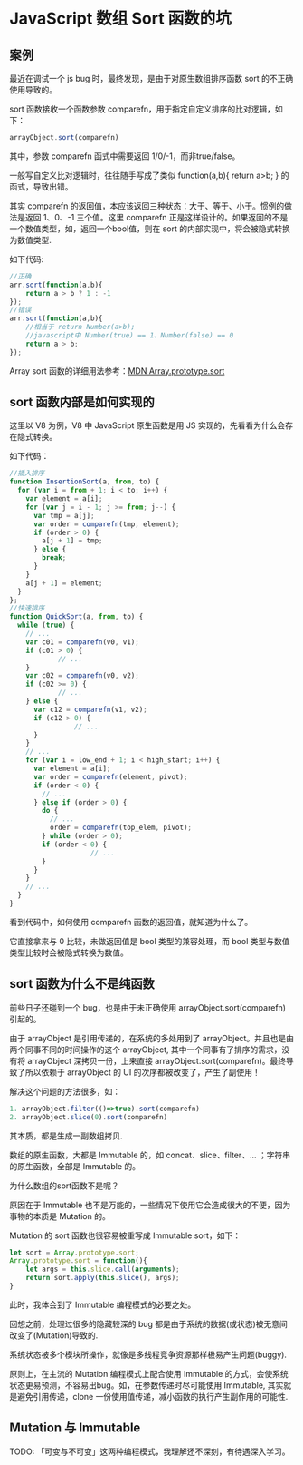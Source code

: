 # JavaScript 数组 Sort 函数的坑

## 案例

最近在调试一个 js bug 时，最终发现，是由于对原生数组排序函数 sort 的不正确使用导致的。

sort 函数接收一个函数参数 comparefn，用于指定自定义排序的比对逻辑，如下：
```javascript
arrayObject.sort(comparefn)
```
其中，参数 comparefn 函式中需要返回 1/0/-1，而非true/false。

一般写自定义比对逻辑时，往往随手写成了类似 function(a,b){ return a>b; } 的函式，导致出错。

其实 comparefn 的返回值，本应该返回三种状态：大于、等于、小于。惯例的做法是返回 1、0、-1 三个值。这里 comparefn 正是这样设计的。如果返回的不是一个数值类型，如，返回一个bool值，则在 sort 的内部实现中，将会被隐式转换为数值类型.

如下代码:
```javascript
//正确
arr.sort(function(a,b){
	return a > b ? 1 : -1
});
//错误
arr.sort(function(a,b){
	//相当于 return Number(a>b);
	//javascript中 Number(true) == 1、Number(false) == 0
 	return a > b;
});
```

Array sort 函数的详细用法参考：[MDN Array.prototype.sort ](https://developer.mozilla.org/zh-CN/docs/Web/JavaScript/Reference/Global_Objects/Array/sort)

## sort 函数内部是如何实现的

这里以 V8 为例，V8 中 JavaScript 原生函数是用 JS 实现的，先看看为什么会存在隐式转换。

如下代码：
```javascript
//插入排序
function InsertionSort(a, from, to) {
  for (var i = from + 1; i < to; i++) {
    var element = a[i];
    for (var j = i - 1; j >= from; j--) {
      var tmp = a[j];
      var order = comparefn(tmp, element);
      if (order > 0) {
        a[j + 1] = tmp;
      } else {
        break;
      }
    }
    a[j + 1] = element;
  }
};
//快速排序
function QuickSort(a, from, to) {
  while (true) {
    // ...
    var c01 = comparefn(v0, v1);
    if (c01 > 0) {
			// ...
    }
    var c02 = comparefn(v0, v2);
    if (c02 >= 0) {
			// ...
    } else {
      var c12 = comparefn(v1, v2);
      if (c12 > 0) {
				// ...
      }
    }
    // ...
    for (var i = low_end + 1; i < high_start; i++) {
      var element = a[i];
      var order = comparefn(element, pivot);
      if (order < 0) {
        // ...
      } else if (order > 0) {
        do {
          // ...
          order = comparefn(top_elem, pivot);
        } while (order > 0);
        if (order < 0) {
					// ...
        }
      }
    }
    // ...
  }
}
```
看到代码中，如何使用 comparefn 函数的返回值，就知道为什么了。

它直接拿来与 0 比较，未做返回值是 bool 类型的兼容处理，而 bool 类型与数值类型比较时会被隐式转换为数值。


## sort 函数为什么不是纯函数

前些日子还碰到一个 bug，也是由于未正确使用 arrayObject.sort(comparefn) 引起的。

由于 arrayObject 是引用传递的，在系统的多处用到了 arrayObject。并且也是由两个同事不同的时间操作的这个 arrayObject, 其中一个同事有了排序的需求，没有将 arrayObject 深拷贝一份，上来直接 arrayObject.sort(comparefn)。最终导致了所以依赖于 arrayObject 的 UI 的次序都被改变了，产生了副使用！

解决这个问题的方法很多，如：
```javascript
1. arrayObject.filter(()=>true).sort(comparefn)
2. arrayObject.slice(0).sort(comparefn)
```
其本质，都是生成一副数组拷贝.

数组的原生函数，大都是 Immutable 的，如 concat、slice、filter、... ；字符串的原生函数，全部是 Immutable 的。

为什么数组的sort函数不是呢？

原因在于 Immutable 也不是万能的，一些情况下使用它会造成很大的不便，因为事物的本质是 Mutation 的。

Mutation 的 sort 函数也很容易被重写成 Immutable sort，如下：

```javascript
let sort = Array.prototype.sort;
Array.prototype.sort = function(){
	let args = this.slice.call(arguments);
	return sort.apply(this.slice(), args);
}
```

此时，我体会到了 Immutable 编程模式的必要之处。

回想之前，处理过很多的隐藏较深的 bug 都是由于系统的数据(或状态)被无意间改变了(Mutation)导致的.

系统状态被多个模块所操作，就像是多线程竞争资源那样极易产生问题(buggy).

原则上，在主流的 Mutation 编程模式上配合使用 Immutable 的方式，会使系统状态更易预测，不容易出bug。如，在参数传递时尽可能使用 Immutable, 其实就是避免引用传递，clone 一份使用值传递，减小函数的执行产生副作用的可能性.

## Mutation 与 Immutable

TODO:
「可变与不可变」这两种编程模式，我理解还不深刻，有待遇深入学习。
